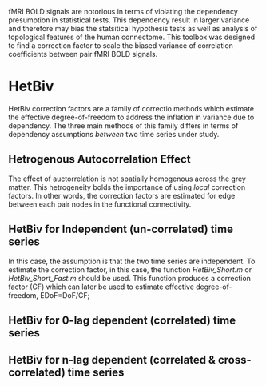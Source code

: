 fMRI BOLD signals are notorious in terms of violating the dependency presumption in statistical tests. This dependency result in larger variance and therefore may bias the statsitical hypothesis tests as well as analysis of topological features of the human connectome. This toolbox was designed to find a correction factor to scale the biased variance of correlation coefficients between pair fMRI BOLD signals. 

# HetBiv
HetBiv correction factors are a family of correctio methods which estimate the effective degree-of-freedom to address the inflation in variance due to dependency. The three main methods of this family differs in terms of dependency assumptions *between* two time series under study. 

## Hetrogenous Autocorrelation Effect
The effect of auctorrelation is not spatially homogenous across the grey matter. This hetrogeneity bolds the importance of using *local* correction factors. In other words, the correction factors are estimated for edge between each pair nodes in the functional connectivity.

## HetBiv for Independent (un-correlated) time series
In this case, the assumption is that the two time series are independent. To estimate the correction factor, in this case, the function *HetBiv_Short.m* or *HetBiv_Short_Fast.m* should be used. This function produces a correction factor (CF) which can later be used to estimate effective degree-of-freedom, EDoF=DoF/CF;

## HetBiv for 0-lag dependent (correlated) time series


## HetBiv for n-lag dependent (correlated & cross-correlated) time series
